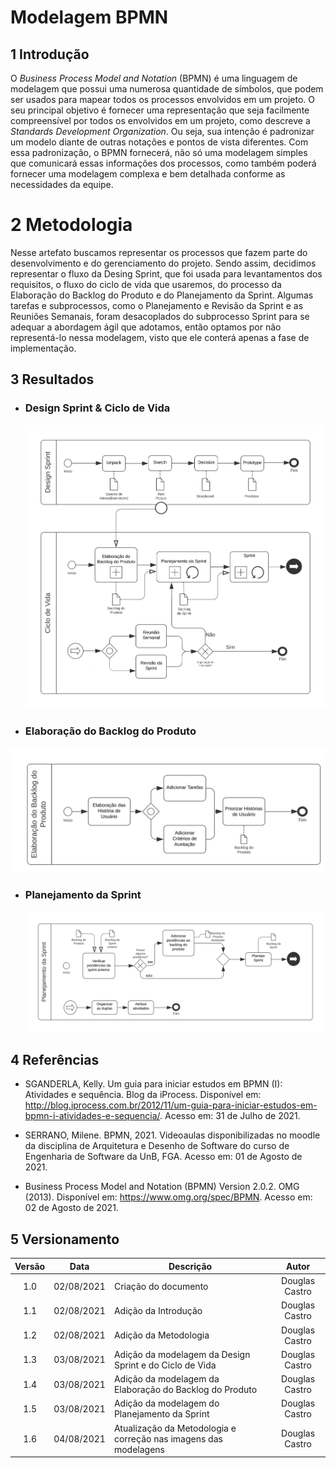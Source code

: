 # Modelagem BPMN

## 1 Introdução

<p>O <i>Business Process Model and Notation</i> (BPMN) é uma linguagem de modelagem que possui uma numerosa quantidade de símbolos, que podem ser usados para mapear todos os processos envolvidos em um projeto. O seu principal objetivo é fornecer uma representação que seja facilmente compreensível por todos os envolvidos em um projeto, como descreve a <i>Standards Development Organization</i>. Ou seja, sua intenção é padronizar um modelo diante de outras notações e pontos de vista diferentes. Com essa padronização, o BPMN fornecerá, não só uma modelagem simples que comunicará essas informações dos processos, como também poderá fornecer uma modelagem complexa e bem detalhada conforme as necessidades da equipe.</p>

# 2 Metodologia

<p>Nesse artefato buscamos representar os processos que fazem parte do desenvolvimento e do gerenciamento do projeto. Sendo assim, decidimos representar o fluxo da Desing Sprint, que foi usada para levantamentos dos requisitos, o fluxo do ciclo de vida que usaremos, do processo da  Elaboração do Backlog do Produto e do Planejamento da Sprint. Algumas tarefas e subprocessos, como o Planejamento e Revisão da Sprint e as Reuniões Semanais, foram desacoplados do subprocesso Sprint para se adequar a abordagem ágil que adotamos, então optamos por não representá-lo nessa modelagem, visto que ele conterá apenas a fase de implementação.</p>

## 3 Resultados 

* ### Design Sprint & Ciclo de Vida
  ![Design Sprint & Ciclo de Vida](./BPMN/BPMN%20-%201.svg)
* ### Elaboração do Backlog do Produto 
 ![Elaboração do Backlog do Produto](./BPMN/BPMN%20-%203.svg)
* ### Planejamento da Sprint
  ![Planejamento da Sprint](./BPMN/BPMN%20-%202.svg)

## 4 Referências

* SGANDERLA, Kelly. Um guia para iniciar estudos em BPMN (I): Atividades e sequência. Blog da iProcess. Disponível em: http://blog.iprocess.com.br/2012/11/um-guia-para-iniciar-estudos-em-bpmn-i-atividades-e-sequencia/. Acesso em: 31 de Julho de 2021.

* SERRANO, Milene. BPMN, 2021. Videoaulas disponibilizadas no moodle da disciplina de Arquitetura e Desenho de Software do curso de Engenharia de Software da UnB, FGA. Acesso em: 01 de Agosto de 2021.

* Business Process Model and Notation (BPMN) Version 2.0.2. OMG (2013). Disponível em: https://www.omg.org/spec/BPMN. Acesso em: 02 de Agosto de 2021.

## 5 Versionamento

| Versão | Data | Descrição | Autor |
| :--: | :--: | -- | :--: |
| 1.0 | 02/08/2021 | Criação do documento | Douglas Castro |
| 1.1 | 02/08/2021 | Adição da Introdução | Douglas Castro |
| 1.2 | 02/08/2021 | Adição da Metodologia | Douglas Castro |
| 1.3 | 03/08/2021 | Adição da modelagem da Design Sprint e do Ciclo de Vida | Douglas Castro |
| 1.4 | 03/08/2021 | Adição da modelagem da Elaboração do Backlog do Produto | Douglas Castro |
| 1.5 | 03/08/2021 | Adição da modelagem do Planejamento da Sprint  | Douglas Castro |
| 1.6 | 04/08/2021 | Atualização da Metodologia e correção nas imagens das modelagens | Douglas Castro |